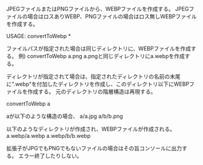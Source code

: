 JPEGファイルまたはPNGファイルから、WEBPファイルを作成する。
JPEGファイルの場合はロスありWEBP、PNGファイルの場合はロス無しWEBPファイルを作成する。

USAGE:
convertToWebp <file or directory path>*

ファイルパスが指定された場合は同じディレクトリに、WEBPファイルを作成する。
例)
convertToWebp a.png
a.pngと同じディレクトリにa.webpを作成する。

ディレクトリが指定されて場合は、指定されたディレクトリの名前の末尾に".webp"を付加したディレクトリを作成し、このディレクトリ以下にWEBPファイルを作成する。
元のディレクトリの階層構造は再現する。


convertToWebp a

aが以下のような構造の場合、
a/a.jpg
a/b/b.png

以下のようなディレクトリが作成され、WEBPファイルが作成される。
a.webp/a.webp
a.webp/b/b.webp

拡張子がJPGでもPNGでもないファイルの場合はその旨コンソールに出力する。
エラー終了したりしない。
